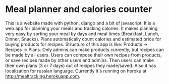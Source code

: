# Meal planner and calories counter
This is a website made with python, django and a bit of javascript. It is a web app for planning your meals and tracking calories. It makes planning very easy by sorting your meal by days and meal times (Breakfast, Lunch, Dinner, Snacks). Plans automatically count calories and estimated price for buying products for recipes. Structure of this app is like: Products -> Recipes -> Plans. Only admins can make products currently, but recipes can be made by all users. Users can compose their own recipes from products, or save recipes made by other users and admins. Then users can make their own plans (3 or 7 days) out of recipes they made/saved. Also it has localization for russian language. Currently it's running on heroku at http://mealtracking.herokuapp.com.
